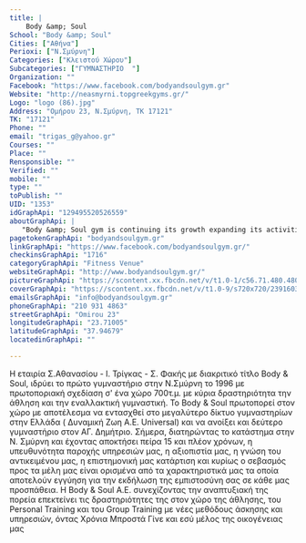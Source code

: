 ```yaml
---
title: |
    Body &amp; Soul
School: "Body &amp; Soul"
Cities: ["Αθήνα"]
Perioxi: ["Ν.Σμύρνη"]
Categories: ["Κλειστού Χώρου"]
Subcategories: ["ΓΥΜΝΑΣΤΗΡΙΟ  "]
Organization: ""
Facebook: "https://www.facebook.com/bodyandsoulgym.gr"
Website: "http://neasmyrni.topgreekgyms.gr/"
Logo: "logo (86).jpg"
Address: "Ομήρου 23, Ν.Σμύρνη, ΤΚ 17121"
TK: "17121"
Phone: ""
email: "trigas_g@yahoo.gr"
Courses: ""
Place: ""
Rensponsible: ""
Verified: ""
mobile: ""
type: ""
toPublish: ""
UID: "1353"
idGraphApi: "129495520526559"
aboutGraphApi: | 
   "Body &amp; Soul gym is continuing its growth expanding its activities in the field of sport, personal and group training with new methods of working out."
pagetokenGraphApi: "bodyandsoulgym.gr"
linkGraphApi: "https://www.facebook.com/bodyandsoulgym.gr/"
checkinsGraphApi: "1716"
categoryGraphApi: "Fitness Venue"
websiteGraphApi: "http://www.bodyandsoulgym.gr/"
pictureGraphApi: "https://scontent.xx.fbcdn.net/v/t1.0-1/c56.71.480.480/s50x50/22852020_1053687901440645_8905473992525082047_n.jpg?oh=b9ecd3c215d7043521feffa930cc6be7&amp;oe=5B43C39B"
coverGraphApi: "https://scontent.xx.fbcdn.net/v/t1.0-9/s720x720/23916039_1067988816677220_6035846817855079642_n.jpg?oh=3f18a6865561392768761120239ea22f&amp;oe=5B0C3228"
emailsGraphApi: "info@bodyandsoulgym.gr"
phoneGraphApi: "210 931 4863"
streetGraphApi: "Omirou 23"
longitudeGraphApi: "23.71005"
latitudeGraphApi: "37.94679"
locatedinGraphApi: ""

---
```


Η εταιρία Σ.Αθανασίου - Ι. Τρίγκας - Σ. Φακής με διακριτικό τίτλο Body &amp; Soul, ιδρύει το πρώτο γυμναστήριο στην Ν.Σμύρνη το 1996 με πρωτοποριακή σχεδίαση σ&#39; ένα χώρο 700τ.μ. με κύρια δραστηριότητα την άθληση και την εναλλακτική γυμναστική. Το Body &amp; Soul πρωτοπορεί στον χώρο με αποτέλεσμα να εντασχθεί στο μεγαλύτερο δίκτυο γυμναστηρίων στην Ελλάδα ( Δυναμική Ζωη Α.Ε. Universal) και να ανοίξει και δεύτερο γυμναστήριο στον ΑΓ. Δημήτριο. Σήμερα, διατηρώντας το κατάστημα στην Ν. Σμύρνη και έχοντας αποκτήσει πείρα 15 και πλέον χρόνων, η υπευθυνότητα παροχής υπηρεσιών μας, η αξιοπιστία μας, η γνώση του αντικειμένου μας, η επιστημονική μας κατάρτιση και κυρίως ο σεβασμός προς τα μέλη μας είναι ορισμένα από τα χαρακτηριστικά μας τα οποία αποτελούν εγγύηση για την εκδήλωση της εμπιστοσύνη σας σε κάθε μας προσπάθεια. H Body &amp; Soul A.E. συνεχίζοντας την αναπτυξιακή της πορεία επεκτείνει τις δραστηριότητες της στον χώρο της άθλησης, του Personal Training και του Group Training με νέες μεθόδους άσκησης και υπηρεσιών, όντας Χρόνια Μπροστά Γίνε και εσύ μέλος της οικογένειας μας 

